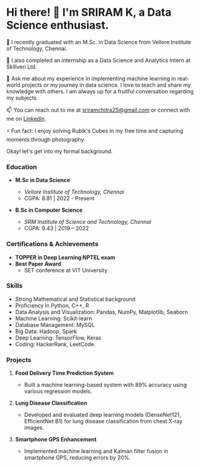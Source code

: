 # Hi there! 👋 I'm SRIRAM K, a Data Science enthusiast.

🌱 I recently graduated with an M.Sc. in Data Science from Vellore Institute of Technology, Chennai.

🔭 I also completed an internship as a Data Science and Analytics Intern at Skillveri Ltd.


💬 Ask me about my experience in implementing machine learning in real-world projects or my journey in data science. I love to teach and share my knowledge with others. I am always up for a fruitful conversation regarding my subjects.

📫 You can reach out to me at [sriramchitra25@gmail.com](mailto:sriramchitra25@gmail.com) or connect with me on [LinkedIn](https://www.linkedin.com/in/sriram01/).


⚡ Fun fact: I enjoy solving Rubik's Cubes in my free time and capturing moments through photography.

Okay! let's get into my formal background.

### Education
- **M.Sc in Data Science**
  - *Vellore Institute of Technology, Chennai*
  - CGPA: 8.81 | 2022 - Present

- **B.Sc in Computer Science**
  - *SRM Institute of Science and Technology, Chennai*
  - CGPA: 9.43 | 2019 – 2022

### Certifications & Achievements
- **TOPPER in Deep Learning NPTEL exam**
- **Best Paper Award**
  - SET conference at VIT University

### Skills
- Strong Mathematical and Statistical background
- Proficiency in Python, C++, R
- Data Analysis and Visualization: Pandas, NumPy, Matplotlib, Seaborn
- Machine Learning: Scikit-learn
- Database Management: MySQL
- Big Data: Hadoop, Spark
- Deep Learning: TensorFlow, Keras
- Coding: HackerRank, LeetCode.

### Projects
1. **Food Delivery Time Prediction System**
   - Built a machine learning-based system with 89% accuracy using various regression models.

2. **Lung Disease Classification**
   - Developed and evaluated deep learning models (DenseNet121, EfficientNet B1) for lung disease classification from chest X-ray images.

3. **Smartphone GPS Enhancement**
   - Implemented machine learning and Kalman filter fusion in smartphone GPS, reducing errors by 20%.
